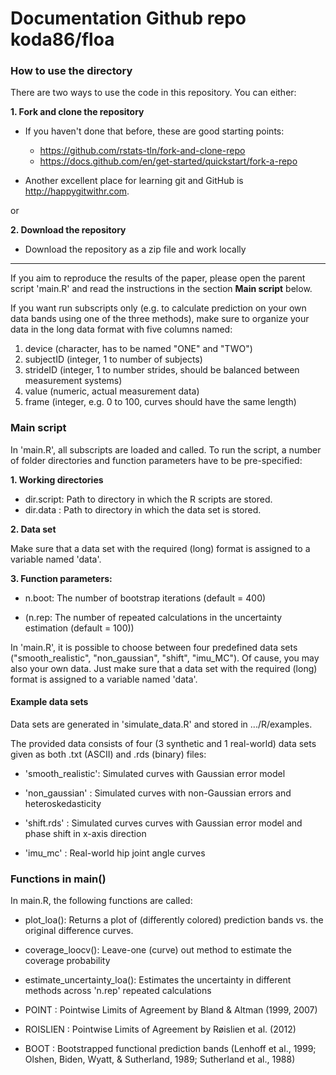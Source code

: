 # Documentation Github repo koda86/floa

### How to use the directory

There are two ways to use the code in this repository. You can either:

**1. Fork and clone the repository**

- If you haven't done that before, these are good starting points:
  - https://github.com/rstats-tln/fork-and-clone-repo
  - https://docs.github.com/en/get-started/quickstart/fork-a-repo

- Another excellent place for learning git and GitHub is http://happygitwithr.com.

or

**2. Download the repository**

- Download the repository as a zip file and work locally

---

If you aim to reproduce the results of the paper, please open the parent script 'main.R' and read the instructions in the section **Main script** below.

If you want run subscripts only (e.g. to calculate prediction on your own data bands using one of the three methods), make sure to organize your data in the long data format with five columns named:

1. device (character, has to be named "ONE" and "TWO")
2. subjectID (integer, 1 to number of subjects)
3. strideID (integer, 1 to number strides, should be balanced between measurement systems)
4. value (numeric, actual measurement data)
5. frame (integer, e.g. 0 to 100, curves should have the same length)

### Main script

In 'main.R', all subscripts are loaded and called. To run the script, a number of folder directories and function parameters have to be pre-specified:

**1. Working directories**

- dir.script: Path to directory in which the R scripts are stored.
- dir.data : Path to directory in which the data set is stored.

**2. Data set**

Make sure that a data set with the required (long) format is assigned to a variable named 'data'.

**3. Function parameters:**

- n.boot: The number of bootstrap iterations (default = 400)

- (n.rep: The number of repeated calculations in the uncertainty estimation (default = 100))

In 'main.R', it is possible to choose between four predefined data sets ("smooth_realistic", "non_gaussian", "shift", "imu_MC"). Of cause, you may also your own data. Just make sure that a data set with the required (long) format is assigned to a variable named 'data'.

#### Example data sets

Data sets are generated in 'simulate_data.R' and stored in .../R/examples.

The provided data consists of four (3 synthetic and 1 real-world) data sets given as both .txt (ASCII) and .rds (binary) files:

- 'smooth_realistic': Simulated curves with Gaussian error model

- 'non_gaussian'    : Simulated curves with non-Gaussian errors and heteroskedasticity

- 'shift.rds'       : Simulated curves curves with Gaussian error model and phase shift in x-axis direction

- 'imu_mc'          : Real-world hip joint angle curves


### Functions in main()

In main.R, the following functions are called:

- plot_loa(): Returns a plot of (differently colored) prediction bands vs. the original difference curves.

- coverage_loocv(): Leave-one (curve) out method to estimate the coverage probability

- estimate_uncertainty_loa(): Estimates the uncertainty in different methods across 'n.rep' repeated calculations


- POINT : Pointwise Limits of Agreement by Bland & Altman (1999, 2007)
- ROISLIEN : Pointwise Limits of Agreement by Røislien et al. (2012)
- BOOT : Bootstrapped functional prediction bands (Lenhoff et al., 1999; Olshen, Biden, Wyatt, & Sutherland, 1989; Sutherland et al., 1988)

<!---
### Flowchart

```{=html}
<div id="htmlwidget-f84af788624b61ab0729" style="width:672px;height:480px;" class="grViz html-widget"></div>
<script type="application/json" data-for="htmlwidget-f84af788624b61ab0729">{"x":{"diagram":"digraph flowchart {\n\n      # node definitions with substituted label text\n      node [fontname = Helvetica, shape = rectangle]\n      \n      tab1 [label = \"Time normalize curves of IMU - MC\"]\n      tab2 [label = \"Create difference curves IMU - MC\"]\n      tab3 [label = \"Convert difference curves to function data objects using Fourier series\"]\n      tab4 [label = \"floa_rcb \"]\n      tab5 [label = \"FLOAboot_2SD \"]\n      tab6 [label = \"floa_point\"]\n      tab7 [label = \"First stage:\n draw_clusters\n All strides from 11 subjects (randomly permuted)\n are drawn with replacement\"]\n      tab8 [label = \"Functional mean for each cluster\"]\n      tab9 [label = \"Second stage:\n Repeat the first stage 1000 times\"]\n      tab10 [label = \"Quantile\"]\n\n      # edge definitions with the node IDs\n      tab1 -> tab2\n      tab2 -> tab3\n      tab3 -> tab4\n      tab3 -> tab5\n      tab3 -> tab6\n      tab4 -> tab7\n      tab7 -> tab8\n      tab8 -> tab9\n      tab9 -> tab10\n      }","config":{"engine":"dot","options":null}},"evals":[],"jsHooks":[]}</script>
```
--->
